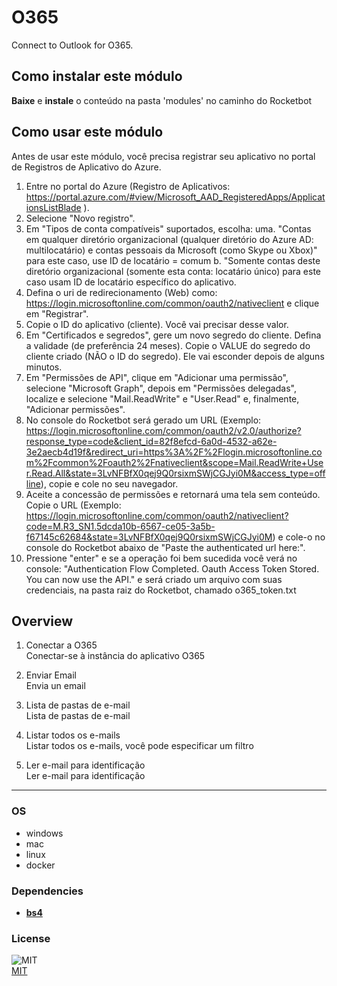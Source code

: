 



# O365
  
Connect to Outlook for O365.  

## Como instalar este módulo
  
__Baixe__ e __instale__ o conteúdo na pasta 'modules' no caminho do Rocketbot  




## Como usar este módulo

Antes de usar este módulo, você precisa registrar seu aplicativo no portal de Registros de 
Aplicativo do Azure.

1. Entre no portal do Azure (Registro de Aplicativos: 
https://portal.azure.com/#view/Microsoft_AAD_RegisteredApps/ApplicationsListBlade ).
2. Selecione "Novo registro".
3. Em
 "Tipos de conta compatíveis" suportados, escolha:
    uma. "Contas em qualquer diretório organizacional (qualquer 
diretório do Azure AD: multilocatário) e contas pessoais da Microsoft (como Skype ou Xbox)" para este caso, use ID de 
locatário = comum
    b. "Somente contas deste diretório organizacional (somente esta conta: locatário único) para este 
caso usam ID de locatário específico do aplicativo.
4. Defina o uri de redirecionamento (Web) como: 
https://login.microsoftonline.com/common/oauth2/nativeclient e clique em "Registrar".
5. Copie o ID do aplicativo 
(cliente). Você vai precisar desse valor.
6. Em "Certificados e segredos", gere um novo segredo do cliente. Defina a 
validade (de preferência 24 meses). Copie o VALUE do segredo do cliente criado (NÃO o ID do segredo). Ele vai esconder 
depois de alguns minutos.
7. Em "Permissões de API", clique em "Adicionar uma permissão", selecione "Microsoft Graph", 
depois em "Permissões delegadas", localize e selecione "Mail.ReadWrite" e "User.Read" e, finalmente, "Adicionar 
permissões".
8. No console do Rocketbot será gerado um URL (Exemplo: 
https://login.microsoftonline.com/common/oauth2/v2.0/authorize?response_type=code&client_id=82f8efcd-6a0d-4532-a62e-3e2aecb4d19f&redirect_uri=https%3A%2F%2Flogin.microsoftonline.com%2Fcommon%2Foauth2%2Fnativeclient&scope=Mail.ReadWrite+User.Read.All&state=3LvNFBfX0qej9Q0rsixmSWjCGJyi0M&access_type=offline),
 copie e cole no seu navegador.
9. Aceite a concessão de permissões e retornará uma tela sem conteúdo. Copie o URL 
(Exemplo: 
https://login.microsoftonline.com/common/oauth2/nativeclient?code=M.R3_SN1.5dcda10b-6567-ce05-3a5b-f67145c62684&state=3LvNFBfX0qej9Q0rsixmSWjCGJyi0M)
 e cole-o no console do Rocketbot abaixo de "Paste the authenticated url here:".
10. Pressione "enter" e se a operação 
foi bem sucedida você verá no console: "Authentication Flow Completed. Oauth Access Token Stored. You can now use the 
API." e será criado um arquivo com suas credenciais, na pasta raiz do Rocketbot, chamado o365_token.txt
## Overview


1. Conectar a O365  
Conectar-se à instância do aplicativo O365

2. Enviar Email  
Envia un email

3. Lista de pastas de e-mail  
Lista de pastas de e-mail

4. Listar todos os e-mails  
Listar todos os e-mails, você pode especificar um filtro

5. Ler e-mail para identificação  
Ler e-mail para identificação  




----
### OS

- windows
- mac
- linux
- docker

### Dependencies
- [**bs4**](https://pypi.org/project/bs4/)
### License
  
![MIT](https://camo.githubusercontent.com/107590fac8cbd65071396bb4d04040f76cde5bde/687474703a2f2f696d672e736869656c64732e696f2f3a6c6963656e73652d6d69742d626c75652e7376673f7374796c653d666c61742d737175617265)  
[MIT](http://opensource.org/licenses/mit-license.ph)